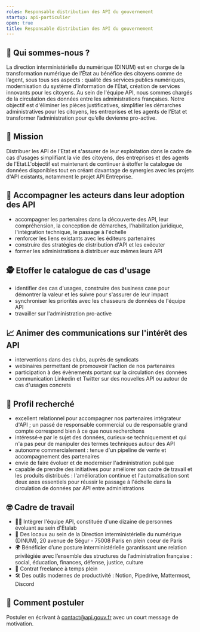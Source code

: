 ```yaml
---
roles: Responsable distribution des API du gouvernement
startup: api-particulier
open: true
title: Responsable distribution des API du gouvernement
---
```


## 👋 Qui sommes-nous ?
La direction interministérielle du numérique (DINUM) est en charge de la transformation numérique de l’État au bénéfice des citoyens comme de l’agent, sous tous ses aspects : qualité des services publics numériques, modernisation du système d’information de l’État, création de services innovants pour les citoyens.
Au sein de l'équipe API, nous sommes chargés de la circulation des données entre les administrations françaises. Notre objectif est d'éliminer les pièces justificatives, simplifier les démarches administratives pour les citoyens, les entreprises et les agents de l’Etat et transformer l’administration pour qu’elle devienne pro-active.

## 🎯 Mission
Distribuer les API de l'Etat et s'assurer de leur exploitation dans le cadre de cas d'usages simplifiant la vie des citoyens, des entreprises et des agents de l’Etat.L'objectif est maintenant de continuer à étoffer le catalogue de données disponibles tout en créant davantage de synergies avec les projets d'API existants, notamment le projet API Entreprise.

## 🤝 Accompagner les acteurs dans leur adoption des API

- accompagner les partenaires dans la découverte des API, leur compréhension, la conception de démarches, l'habilitation juridique, l'intégration technique, le passage à l'échelle
- renforcer les liens existants avec les éditeurs partenaires
- construire des stratégies de distribution d'API et les exécuter
- former les administrations à distribuer eux mêmes leurs API

## 🕵️ Etoffer le catalogue de cas d'usage

- identifier des cas d'usages, construire des business case pour démontrer la valeur et les suivre pour s'assurer de leur impact
- synchroniser les priorités avec les chasseurs de données de l'équipe API
- travailler sur l'administration pro-active

## 📈 Animer des communications sur l'intérêt des API

- interventions dans des clubs, auprès de syndicats
- webinaires permettant de promouvoir l'action de nos partenaires
- participation à des évènements portant sur la circulation des données
- communication Linkedin et Twitter sur des nouvelles API ou autour de cas d'usages concrets

## 🔎 Profil recherché

- excellent relationnel pour accompagner nos partenaires intégrateur d'API ; un passé de responsable commercial ou de responsable grand compte correspond bien à ce que nous recherchons
- intéressé·e par le sujet des données, curieux·se techniquement et qui n'a pas peur de manipuler des termes techniques autour des API
- autonome commercialement : tenue d'un pipeline de vente et accompagnement des partenaires
- envie de faire évoluer et de moderniser l'administration publique
- capable de prendre des initiatives pour améliorer son cadre de travail et les produits distribués : l'amélioration continue et l'automatisation sont deux axes essentiels pour réussir le passage à l'échelle dans la circulation de données par API entre administrations

## 🤓 Cadre de travail

- 🧑‍🚀 Intègrer l'équipe API, constituée d'une dizaine de personnes évoluant au sein d'Etalab
- 📍 Des locaux au sein de la Direction interministérielle du numérique (DINUM), 20 avenue de Ségur - 75008 Paris en plein coeur de Paris
- 🌍 Bénéficier d’une posture interministérielle garantissant une relation privilégiée avec l’ensemble des structures de l’administration française : social, éducation, finances, défense, justice, culture
- 📝 Contrat freelance à temps plein
- 🛠 Des outils modernes de productivité : Notion, Pipedrive, Mattermost, Discord

## 📩 Comment postuler
Postuler en écrivant à contact@api.gouv.fr avec un court message de motivation.
